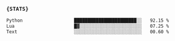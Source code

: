 ### `{STATS}` 
<!--START_SECTION:waka-->

```txt
Python                   ███████████████████████░░   92.15 %
Lua                      █▓░░░░░░░░░░░░░░░░░░░░░░░   07.25 %
Text                     ░░░░░░░░░░░░░░░░░░░░░░░░░   00.60 %
```

<!--END_SECTION:waka-->
